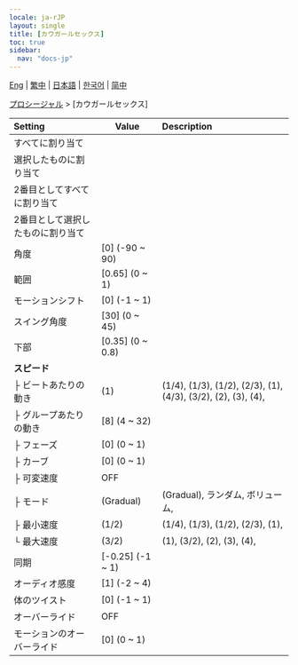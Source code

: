 ```yaml
---
locale: ja-rJP
layout: single
title: [カウガールセックス]
toc: true
sidebar:
  nav: "docs-jp"
---
```

[Eng](/dancexr/menu/2025.4/motion/cowgirl_sex) | [繁中](/tw/dancexr/menu/2025.4/motion/cowgirl_sex) | [日本語](/jp/dancexr/menu/2025.4/motion/cowgirl_sex) | [한국어](/kr/dancexr/menu/2025.4/motion/cowgirl_sex) | [简中](/zh/dancexr/menu/2025.4/motion/cowgirl_sex)

[プロシージャル](../menu#プロシージャル) > [カウガールセックス]



| Setting | Value | Description |
| :--- | --- | :--- |
| すべてに割り当て || 
| 選択したものに割り当て || 
| 2番目としてすべてに割り当て || 
| 2番目として選択したものに割り当て || 
| 角度 | [0] (-90 ~ 90) | 
| 範囲 | [0.65] (0 ~ 1) | 
| モーションシフト | [0] (-1 ~ 1) | 
| スイング角度 | [30] (0 ~ 45) | 
| 下部 | [0.35] (0 ~ 0.8) | 
| **スピード** | | 
| ├ ビートあたりの動き | (1) | (1/4), (1/3), (1/2), (2/3), (1), (4/3), (3/2), (2), (3), (4), 
| ├ グループあたりの動き | [8] (4 ~ 32) | 
| ├ フェーズ | [0] (0 ~ 1) | 
| ├ カーブ | [0] (0 ~ 1) | 
| ├ 可変速度 | OFF | 
| ├ モード | (Gradual) | (Gradual), ランダム, ボリューム, 
| ├ 最小速度 | (1/2) | (1/4), (1/3), (1/2), (2/3), (1), 
| └ 最大速度 | (3/2) | (1), (3/2), (2), (3), (4), 
| 同期 | [-0.25] (-1 ~ 1) | 
| オーディオ感度 | [1] (-2 ~ 4) | 
| 体のツイスト | [0] (-1 ~ 1) | 
| オーバーライド | OFF | 
| モーションのオーバーライド | [0] (0 ~ 1) | 
